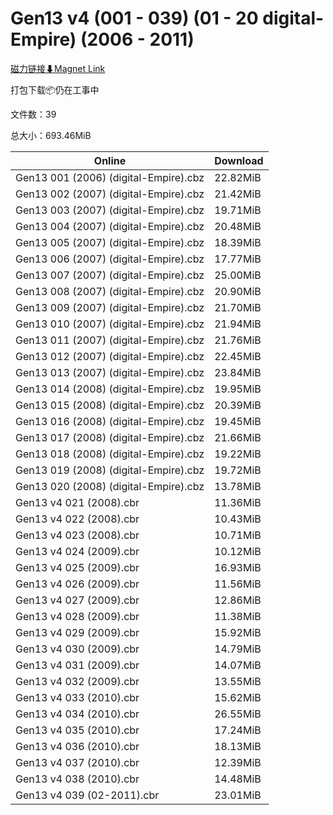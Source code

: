 # Gen13 v4 (001 - 039) (01 - 20 digital-Empire) (2006 - 2011)

[磁力链接⬇Magnet Link](magnet:?xt=urn:btih:d69610d2b3aea04cb023307a07dcff9dac5d1393&dn=Gen13%20v4%20%28001%20-%20039%29%20%2801%20-%2020%20digital-Empire%29%20%282006%20-%202011%29)

打包下载📦仍在工事中

文件数：39

总大小：693.46MiB

Online | Download
--- | ---
Gen13 001 (2006) (digital-Empire).cbz | 22.82MiB
Gen13 002 (2007) (digital-Empire).cbz | 21.42MiB
Gen13 003 (2007) (digital-Empire).cbz | 19.71MiB
Gen13 004 (2007) (digital-Empire).cbz | 20.48MiB
Gen13 005 (2007) (digital-Empire).cbz | 18.39MiB
Gen13 006 (2007) (digital-Empire).cbz | 17.77MiB
Gen13 007 (2007) (digital-Empire).cbz | 25.00MiB
Gen13 008 (2007) (digital-Empire).cbz | 20.90MiB
Gen13 009 (2007) (digital-Empire).cbz | 21.70MiB
Gen13 010 (2007) (digital-Empire).cbz | 21.94MiB
Gen13 011 (2007) (digital-Empire).cbz | 21.76MiB
Gen13 012 (2007) (digital-Empire).cbz | 22.45MiB
Gen13 013 (2007) (digital-Empire).cbz | 23.84MiB
Gen13 014 (2008) (digital-Empire).cbz | 19.95MiB
Gen13 015 (2008) (digital-Empire).cbz | 20.39MiB
Gen13 016 (2008) (digital-Empire).cbz | 19.45MiB
Gen13 017 (2008) (digital-Empire).cbz | 21.66MiB
Gen13 018 (2008) (digital-Empire).cbz | 19.22MiB
Gen13 019 (2008) (digital-Empire).cbz | 19.72MiB
Gen13 020 (2008) (digital-Empire).cbz | 13.78MiB
Gen13 v4 021 (2008).cbr | 11.36MiB
Gen13 v4 022 (2008).cbr | 10.43MiB
Gen13 v4 023 (2008).cbr | 10.71MiB
Gen13 v4 024 (2009).cbr | 10.12MiB
Gen13 v4 025 (2009).cbr | 16.93MiB
Gen13 v4 026 (2009).cbr | 11.56MiB
Gen13 v4 027 (2009).cbr | 12.86MiB
Gen13 v4 028 (2009).cbr | 11.38MiB
Gen13 v4 029 (2009).cbr | 15.92MiB
Gen13 v4 030 (2009).cbr | 14.79MiB
Gen13 v4 031 (2009).cbr | 14.07MiB
Gen13 v4 032 (2009).cbr | 13.55MiB
Gen13 v4 033 (2010).cbr | 15.62MiB
Gen13 v4 034 (2010).cbr | 26.55MiB
Gen13 v4 035 (2010).cbr | 17.24MiB
Gen13 v4 036 (2010).cbr | 18.13MiB
Gen13 v4 037 (2010).cbr | 12.39MiB
Gen13 v4 038 (2010).cbr | 14.48MiB
Gen13 v4 039 (02-2011).cbr | 23.01MiB